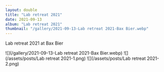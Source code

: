 ```yaml
---
layout: double
title: "Lab retreat 2021"
date: 2021-09-13
album: "Lab retreat 2021"
thumbnail: "/gallery/2021-09-13-Lab retreat 2021-Bax Bier.webp"
---
```


 Lab retreat 2021 at Bax Bier
 
![](/gallery/2021-09-13-Lab retreat 2021-Bax Bier.webp)
![](/assets/posts/Lab retreat 2021-1.png)
![](/assets/posts/Lab retreat 2021-2.png)

